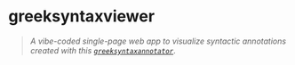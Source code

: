 # greeksyntaxviewer


> *A vibe-coded single-page web app to visualize syntactic annotations created with this [`greeksyntaxannotator`](https://github.com/neelsmith/greeksyntaxannotator)*.



